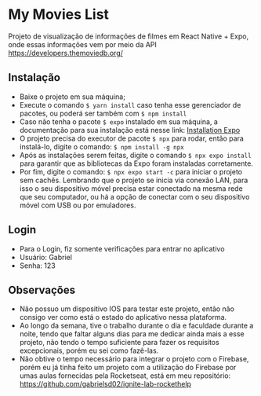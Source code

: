 # My Movies List
Projeto de visualização de informações de filmes em React Native + Expo, onde essas informações vem por meio da API https://developers.themoviedb.org/ 

## Instalação
- Baixe o projeto em sua máquina;
- Execute o comando `$ yarn install` caso tenha esse gerenciador de pacotes, ou poderá ser também com `$ npm install`
- Caso não tenha o pacote `$ expo` instalado em sua máquina, a documentação para sua instalação está nesse link: [Installation Expo](https://docs.expo.dev/get-started/installation/)
- O projeto precisa do executor de pacote `$ npx` para rodar, então para instalá-lo, digite o comando: `$ npm install -g npx`
- Após as instalações serem feitas, digite o comando `$ npx expo install` para garantir que as bibliotecas da Expo foram instaladas corretamente.
- Por fim, digite o comando: `$ npx expo start -c` para iniciar o projeto sem cachês. Lembrando que o projeto se inicia via conexão LAN, para isso o seu dispositivo móvel precisa estar conectado na mesma rede que seu computador, ou há a opção de conectar com o seu dispositivo móvel com USB ou por emuladores. 

## Login
- Para o Login, fiz somente verificações para entrar no aplicativo
- Usuário: Gabriel
- Senha: 123

## Observações
- Não possuo um dispositivo IOS para testar este projeto, então não consigo ver como está o estado do aplicativo nessa plataforma.
- Ao longo da semana, tive o trabalho durante o dia e faculdade durante a noite, tendo que faltar alguns dias para me dedicar ainda mais a esse projeto, não tendo o tempo suficiente para fazer os requisitos excepcionais, porém eu sei como fazê-las.
- Não obtive o tempo necessário para integrar o projeto com o Firebase, porém eu já tinha feito um projeto com a utilização do Firebase por umas aulas fornecidas pela Rocketseat, está em meu repositório: https://github.com/gabrielsd02/ignite-lab-rockethelp
